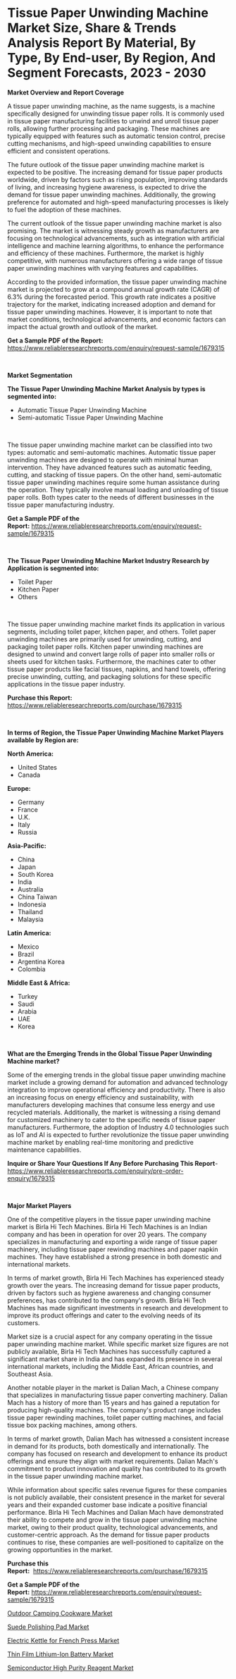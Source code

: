 <p><h1>Tissue Paper Unwinding Machine Market Size, Share & Trends Analysis Report By Material, By Type, By End-user, By Region, And Segment Forecasts, 2023 - 2030</h1></p><p><strong>Market Overview and Report Coverage</strong></p>
<p><p>A tissue paper unwinding machine, as the name suggests, is a machine specifically designed for unwinding tissue paper rolls. It is commonly used in tissue paper manufacturing facilities to unwind and unroll tissue paper rolls, allowing further processing and packaging. These machines are typically equipped with features such as automatic tension control, precise cutting mechanisms, and high-speed unwinding capabilities to ensure efficient and consistent operations.</p><p>The future outlook of the tissue paper unwinding machine market is expected to be positive. The increasing demand for tissue paper products worldwide, driven by factors such as rising population, improving standards of living, and increasing hygiene awareness, is expected to drive the demand for tissue paper unwinding machines. Additionally, the growing preference for automated and high-speed manufacturing processes is likely to fuel the adoption of these machines.</p><p>The current outlook of the tissue paper unwinding machine market is also promising. The market is witnessing steady growth as manufacturers are focusing on technological advancements, such as integration with artificial intelligence and machine learning algorithms, to enhance the performance and efficiency of these machines. Furthermore, the market is highly competitive, with numerous manufacturers offering a wide range of tissue paper unwinding machines with varying features and capabilities.</p><p>According to the provided information, the tissue paper unwinding machine market is projected to grow at a compound annual growth rate (CAGR) of 6.3% during the forecasted period. This growth rate indicates a positive trajectory for the market, indicating increased adoption and demand for tissue paper unwinding machines. However, it is important to note that market conditions, technological advancements, and economic factors can impact the actual growth and outlook of the market.</p></p>
<p><strong>Get a Sample PDF of the Report:</strong> <a href="https://www.reliableresearchreports.com/enquiry/request-sample/1679315">https://www.reliableresearchreports.com/enquiry/request-sample/1679315</a></p>
<p>&nbsp;</p>
<p><strong>Market Segmentation</strong></p>
<p><strong>The Tissue Paper Unwinding Machine Market Analysis by types is segmented into:</strong></p>
<p><ul><li>Automatic Tissue Paper Unwinding Machine</li><li>Semi-automatic Tissue Paper Unwinding Machine</li></ul></p>
<p>&nbsp;</p>
<p><p>The tissue paper unwinding machine market can be classified into two types: automatic and semi-automatic machines. Automatic tissue paper unwinding machines are designed to operate with minimal human intervention. They have advanced features such as automatic feeding, cutting, and stacking of tissue papers. On the other hand, semi-automatic tissue paper unwinding machines require some human assistance during the operation. They typically involve manual loading and unloading of tissue paper rolls. Both types cater to the needs of different businesses in the tissue paper manufacturing industry.</p></p>
<p><strong>Get a Sample PDF of the Report:</strong>&nbsp;<a href="https://www.reliableresearchreports.com/enquiry/request-sample/1679315">https://www.reliableresearchreports.com/enquiry/request-sample/1679315</a></p>
<p>&nbsp;</p>
<p><strong>The Tissue Paper Unwinding Machine Market Industry Research by Application is segmented into:</strong></p>
<p><ul><li>Toilet Paper</li><li>Kitchen Paper</li><li>Others</li></ul></p>
<p>&nbsp;</p>
<p><p>The tissue paper unwinding machine market finds its application in various segments, including toilet paper, kitchen paper, and others. Toilet paper unwinding machines are primarily used for unwinding, cutting, and packaging toilet paper rolls. Kitchen paper unwinding machines are designed to unwind and convert large rolls of paper into smaller rolls or sheets used for kitchen tasks. Furthermore, the machines cater to other tissue paper products like facial tissues, napkins, and hand towels, offering precise unwinding, cutting, and packaging solutions for these specific applications in the tissue paper industry.</p></p>
<p><strong>Purchase this Report:</strong>&nbsp; <a href="https://www.reliableresearchreports.com/purchase/1679315">https://www.reliableresearchreports.com/purchase/1679315</a></p>
<p>&nbsp;</p>
<p><strong>In terms of Region, the Tissue Paper Unwinding Machine Market Players available by Region are:</strong></p>
<p>
    <p> <strong> North America: </strong>
        <ul>
            <li>United States</li>
            <li>Canada</li>
        </ul>
        </p> 
    <p> <strong> Europe: </strong>
        <ul>
            <li>Germany</li>
            <li>France</li>
            <li>U.K.</li>
            <li>Italy</li>
            <li>Russia</li>
        </ul>
        </p> 
    <p> <strong> Asia-Pacific: </strong>
        <ul>
            <li>China</li>
            <li>Japan</li>
            <li>South Korea</li>
            <li>India</li>
            <li>Australia</li>
            <li>China Taiwan</li>
            <li>Indonesia</li>
            <li>Thailand</li>
            <li>Malaysia</li>
        </ul>
        </p> 
    <p> <strong> Latin America: </strong>
        <ul>
            <li>Mexico</li>
            <li>Brazil</li>
            <li>Argentina Korea</li>
            <li>Colombia</li>
        </ul>
        </p> 
    <p> <strong> Middle East & Africa: </strong>
        <ul>
            <li>Turkey</li>
            <li>Saudi</li>
            <li>Arabia</li>
            <li>UAE</li>
            <li>Korea</li>
        </ul>
    </p>
    </p>
<p>&nbsp;</p>
<p><strong>What are the Emerging Trends in the Global Tissue Paper Unwinding Machine market?</strong></p>
<p><p>Some of the emerging trends in the global tissue paper unwinding machine market include a growing demand for automation and advanced technology integration to improve operational efficiency and productivity. There is also an increasing focus on energy efficiency and sustainability, with manufacturers developing machines that consume less energy and use recycled materials. Additionally, the market is witnessing a rising demand for customized machinery to cater to the specific needs of tissue paper manufacturers. Furthermore, the adoption of Industry 4.0 technologies such as IoT and AI is expected to further revolutionize the tissue paper unwinding machine market by enabling real-time monitoring and predictive maintenance capabilities.</p></p>
<p><strong>Inquire or Share Your Questions If Any Before Purchasing This Report</strong>- <a href="https://www.reliableresearchreports.com/enquiry/pre-order-enquiry/1679315">https://www.reliableresearchreports.com/enquiry/pre-order-enquiry/1679315</a></p>
<p>&nbsp;</p>
<p><strong>Major Market Players</strong></p>
<p><p>One of the competitive players in the tissue paper unwinding machine market is Birla Hi Tech Machines. Birla Hi Tech Machines is an Indian company and has been in operation for over 20 years. The company specializes in manufacturing and exporting a wide range of tissue paper machinery, including tissue paper rewinding machines and paper napkin machines. They have established a strong presence in both domestic and international markets.</p><p>In terms of market growth, Birla Hi Tech Machines has experienced steady growth over the years. The increasing demand for tissue paper products, driven by factors such as hygiene awareness and changing consumer preferences, has contributed to the company's growth. Birla Hi Tech Machines has made significant investments in research and development to improve its product offerings and cater to the evolving needs of its customers.</p><p>Market size is a crucial aspect for any company operating in the tissue paper unwinding machine market. While specific market size figures are not publicly available, Birla Hi Tech Machines has successfully captured a significant market share in India and has expanded its presence in several international markets, including the Middle East, African countries, and Southeast Asia.</p><p>Another notable player in the market is Dalian Mach, a Chinese company that specializes in manufacturing tissue paper converting machinery. Dalian Mach has a history of more than 15 years and has gained a reputation for producing high-quality machines. The company's product range includes tissue paper rewinding machines, toilet paper cutting machines, and facial tissue box packing machines, among others.</p><p>In terms of market growth, Dalian Mach has witnessed a consistent increase in demand for its products, both domestically and internationally. The company has focused on research and development to enhance its product offerings and ensure they align with market requirements. Dalian Mach's commitment to product innovation and quality has contributed to its growth in the tissue paper unwinding machine market.</p><p>While information about specific sales revenue figures for these companies is not publicly available, their consistent presence in the market for several years and their expanded customer base indicate a positive financial performance. Birla Hi Tech Machines and Dalian Mach have demonstrated their ability to compete and grow in the tissue paper unwinding machine market, owing to their product quality, technological advancements, and customer-centric approach. As the demand for tissue paper products continues to rise, these companies are well-positioned to capitalize on the growing opportunities in the market.</p></p>
<p><strong>Purchase this Report:</strong>&nbsp;&nbsp;<a href="https://www.reliableresearchreports.com/purchase/1679315">https://www.reliableresearchreports.com/purchase/1679315</a></p>
<p></p>
<p><strong>Get a Sample PDF of the Report:</strong>&nbsp;<a href="https://www.reliableresearchreports.com/enquiry/request-sample/1679315">https://www.reliableresearchreports.com/enquiry/request-sample/1679315</a></p>
<p><p><a href="https://medium.com/@gabriellemcgrath66/outdoor-camping-cookware-market-size-growth-forecast-2023-2030-dc43490dfa83">Outdoor Camping Cookware Market</a></p><p><a href="https://www.linkedin.com/pulse/suede-polishing-pad-market-size-share-amp-trends/">Suede Polishing Pad Market</a></p><p><a href="https://medium.com/@carolclarkson766/electric-kettle-for-french-press-market-size-growth-forecast-2023-2030-6c104a9f8c6d">Electric Kettle for French Press Market</a></p><p><a href="https://github.com/lilstefpacute/Market-Research-Report-List-1/blob/main/thin-film-lithium-ion-battery-market.md">Thin Film Lithium-Ion Battery Market</a></p><p><a href="https://www.linkedin.com/pulse/semiconductor-high-purity-reagent-market-research-report/">Semiconductor High Purity Reagent Market</a></p></p>